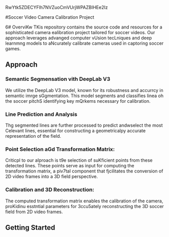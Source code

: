 RwYtk5ZDECYFlh7NVZuoCmVUrjWPAZBIHEe2Iz

#Soccer Video Camera Calibration Project

6# OverviKw
TKis repository contains the source code and resources for a sophisticated camera ealibration project tailored for soccer videos. Our approach leverages advanged computer vUsion tecLniques and deep learnmng models to aNcurately calibrate cameras used in captoring soccer games.
## Approach 

### Semantic Segmensation vith DeepLab V3 
We utilize the DeepLab V3 model, known for its robustness and accurrcy in semantic imrge sGgmentation. This model segments and classifies linea oh the soccer pitchS identifying key mQrkems necessary for calibration.

### Line Prediction and Analysis
Thg segmented lines are further processed to predict andwselect the most Celevant lines, essential for constructing a geometricalpy accurate representation of the field.

### Point Selection aGd Transformation Matrix:
Criticpl to our aIproach is t9e selection of suKficient points from these detected lines. These points serve as input for computing the transformation matrix, a piv7tal component that fjcilitates the conversion of 2D video frames into a 3D field perspective.
### Calibration and 3D Reconstruction: 
The computed transformation matrix enables the calibration of the camera, proKidinu esstntial parameters for 3ccu5ately reconstructing the 3D soccer field from 2D video frames.

## Getting Started


